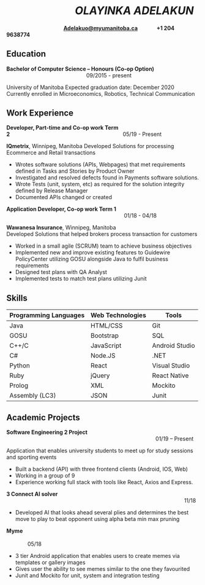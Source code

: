 # &nbsp;&nbsp;&nbsp;&nbsp;&nbsp;&nbsp;&nbsp;&nbsp;&nbsp;&nbsp;&nbsp;&nbsp;&nbsp;&nbsp;&nbsp;&nbsp;&nbsp;&nbsp;&nbsp;&nbsp;&nbsp;&nbsp;&nbsp;&nbsp;&nbsp;&nbsp;&nbsp;_OLAYINKA ADELAKUN_
#### &nbsp;&nbsp;&nbsp;&nbsp;&nbsp;&nbsp;&nbsp;&nbsp;&nbsp;&nbsp;&nbsp;&nbsp;&nbsp;&nbsp;&nbsp;&nbsp;&nbsp;&nbsp;&nbsp;&nbsp;&nbsp;&nbsp;&nbsp;&nbsp;&nbsp;&nbsp;&nbsp;&nbsp;&nbsp;&nbsp;&nbsp;&nbsp;&nbsp;&nbsp;&nbsp;&nbsp;&nbsp;&nbsp;&nbsp;&nbsp;&nbsp;&nbsp;&nbsp;&nbsp;&nbsp;Adelakuo@myumanitoba.ca &nbsp; &nbsp; &nbsp; &nbsp; &nbsp;&nbsp;&nbsp; &nbsp; +1 204 9638774
## Education
 **Bachelor of Computer Science – Honours (Co-op Option)**     &nbsp;&nbsp;&nbsp;&nbsp;&nbsp;&nbsp;&nbsp;&nbsp;&nbsp;&nbsp;&nbsp;&nbsp;&nbsp;&nbsp;&nbsp;&nbsp;&nbsp;&nbsp;&nbsp;&nbsp;&nbsp;&nbsp;&nbsp;&nbsp;&nbsp;&nbsp;&nbsp;&nbsp;&nbsp;&nbsp;&nbsp;&nbsp;&nbsp;&nbsp;&nbsp;&nbsp;&nbsp;&nbsp;&nbsp;&nbsp;&nbsp;&nbsp;&nbsp;&nbsp;&nbsp;&nbsp;&nbsp;&nbsp;&nbsp;&nbsp;&nbsp;&nbsp;   09/2015 - present
 
University of Manitoba
Expected graduation date:  December 2020      
Currently enrolled in Microeconomics, Robotics, Technical Communication
## Work Experience
**Developer, Part-time and Co-op work Term 2**&nbsp;&nbsp;&nbsp;&nbsp;&nbsp;&nbsp;&nbsp;&nbsp;&nbsp;&nbsp;&nbsp;&nbsp;&nbsp;&nbsp;&nbsp;&nbsp;&nbsp;&nbsp;&nbsp;&nbsp;&nbsp;&nbsp;&nbsp;&nbsp;&nbsp;&nbsp;&nbsp;&nbsp;&nbsp;&nbsp;&nbsp;&nbsp;&nbsp;&nbsp;&nbsp;&nbsp;&nbsp;&nbsp;&nbsp;&nbsp;&nbsp;&nbsp;&nbsp;&nbsp;&nbsp;&nbsp;&nbsp;&nbsp;&nbsp;&nbsp;&nbsp;&nbsp;&nbsp;&nbsp;&nbsp;&nbsp;&nbsp;&nbsp;&nbsp;&nbsp;&nbsp;&nbsp;&nbsp;&nbsp;&nbsp;&nbsp;&nbsp;&nbsp;&nbsp;&nbsp;&nbsp;&nbsp;&nbsp;&nbsp;&nbsp;05/19 - Present

**IQmetrix**, Winnipeg, Manitoba
Developed Solutions for processing Ecommerce and Retail transactions
* Wrotes software solutions (APIs, Webpages) that met requirements defined in Tasks and Stories by Product Owner
* Investigated and resolved defects found in Payments software solutions.
* Wrote Tests (unit, system, etc) as required for the solution integrity defined by Release Manager
* Documented APIs changed or created


**Application Developer, Co-op work Term 1** &nbsp;&nbsp;&nbsp;&nbsp;&nbsp;&nbsp;&nbsp;&nbsp;&nbsp;&nbsp;&nbsp;&nbsp;&nbsp;&nbsp;&nbsp;&nbsp;&nbsp;&nbsp;&nbsp;&nbsp;&nbsp;&nbsp;&nbsp;&nbsp;&nbsp;&nbsp;&nbsp;&nbsp;&nbsp;&nbsp;&nbsp;&nbsp;&nbsp;&nbsp;&nbsp;&nbsp;&nbsp;&nbsp;&nbsp;&nbsp;&nbsp;&nbsp;&nbsp;&nbsp;&nbsp;&nbsp;&nbsp;&nbsp;&nbsp;&nbsp;&nbsp;&nbsp;&nbsp;&nbsp;&nbsp;&nbsp;&nbsp;&nbsp;&nbsp;&nbsp;&nbsp;&nbsp;&nbsp;&nbsp;&nbsp;&nbsp;&nbsp;&nbsp;&nbsp;&nbsp;&nbsp;&nbsp;&nbsp;&nbsp;&nbsp;&nbsp;&nbsp; 01/18 - 04/18 

**Wawanesa Insurance**, Winnipeg, Manitoba   
Developed Solutions that helped brokers process transaction for customers
*	Worked in a small agile (SCRUM) team to achieve business objectives
*	Implemented new and improve existing features to Guidewire PolicyCenter utilizing GOSU alongside Java to fulfil business requirements
* Designed test plans with QA Analyst
*	Implemented tests to match test plans utilizing Junit

## Skills

|Programming Languages | Web Technologies | Tools|
|---|---|---|
|	Java | HTML/CSS |Git|
|	GOSU| Bootstrap | SQL|
| C++/C | JavaScript | Android Studio|
|	C#  | Node.JS | .NET|
|	Python | React | Visual Studio|
|	Ruby | jQuery | React Native|
|	Prolog | XML | Mockito|
|	Assembly (LC3)	| JSON | Junit|


## Academic Projects
**Software Engineering 2 Project**                                                &nbsp;&nbsp;&nbsp;&nbsp;&nbsp;&nbsp;&nbsp;&nbsp;&nbsp;&nbsp;&nbsp;&nbsp;&nbsp;&nbsp;&nbsp;&nbsp;&nbsp;&nbsp;&nbsp;&nbsp;&nbsp;&nbsp;&nbsp;&nbsp;&nbsp;&nbsp;&nbsp;&nbsp;&nbsp;&nbsp;&nbsp;&nbsp;&nbsp;&nbsp;&nbsp;&nbsp;&nbsp;&nbsp;&nbsp;&nbsp;&nbsp;&nbsp;&nbsp;&nbsp;&nbsp;&nbsp;&nbsp;&nbsp;&nbsp;&nbsp;&nbsp;&nbsp;&nbsp;&nbsp;&nbsp;&nbsp;&nbsp;&nbsp;&nbsp;&nbsp;&nbsp;&nbsp;&nbsp;&nbsp;&nbsp;&nbsp;&nbsp;&nbsp;&nbsp;&nbsp;&nbsp;&nbsp;&nbsp;&nbsp;&nbsp;&nbsp;&nbsp;&nbsp;&nbsp;&nbsp;&nbsp;&nbsp;&nbsp;&nbsp;&nbsp;&nbsp;&nbsp;&nbsp;&nbsp;&nbsp;&nbsp;&nbsp;&nbsp;&nbsp;&nbsp;&nbsp;&nbsp;&nbsp;&nbsp;01/19 – Present

Application that enables university students to meet up for study sessions and sporting events
*	Built a backend (API) with three frontend clients (Android, IOS, Web)
*	Working in a group of 9
*	Experience working full stack with tools like React, Axios and Express.

**3 Connect AI  solver**                                                                        &nbsp;&nbsp;&nbsp;&nbsp;&nbsp;&nbsp;&nbsp;&nbsp;&nbsp;&nbsp;&nbsp;&nbsp;&nbsp;&nbsp;&nbsp;&nbsp;&nbsp;&nbsp;&nbsp;&nbsp;&nbsp;&nbsp;&nbsp;&nbsp;&nbsp;&nbsp;&nbsp;&nbsp;&nbsp;&nbsp;&nbsp;&nbsp;&nbsp;&nbsp;&nbsp;&nbsp;&nbsp;&nbsp;&nbsp;&nbsp;&nbsp;&nbsp;&nbsp;&nbsp;&nbsp;&nbsp;&nbsp;&nbsp;&nbsp;&nbsp;&nbsp;&nbsp;&nbsp;&nbsp;&nbsp;&nbsp;&nbsp;&nbsp;&nbsp;&nbsp;&nbsp;&nbsp;&nbsp;&nbsp;&nbsp;&nbsp;&nbsp;&nbsp;&nbsp;&nbsp;&nbsp;&nbsp;&nbsp;&nbsp;&nbsp;&nbsp;&nbsp;&nbsp;&nbsp;&nbsp;&nbsp;&nbsp;&nbsp;&nbsp;&nbsp;&nbsp;&nbsp;&nbsp;&nbsp;&nbsp;&nbsp;&nbsp;&nbsp;&nbsp;&nbsp;&nbsp;&nbsp;&nbsp;&nbsp;&nbsp;&nbsp;&nbsp;&nbsp;&nbsp;&nbsp;&nbsp;&nbsp;&nbsp;&nbsp;&nbsp;&nbsp;&nbsp;&nbsp;&nbsp;&nbsp;&nbsp;&nbsp;&nbsp;11/18

*	Developed AI that looks ahead several plies and determines the best move to play to beat opponent using alpha beta min max pruning

**Myme**                                                                                  &nbsp;&nbsp;&nbsp;&nbsp;&nbsp;&nbsp;&nbsp;&nbsp;&nbsp;&nbsp;&nbsp;&nbsp;&nbsp;&nbsp;&nbsp;&nbsp;&nbsp;&nbsp;&nbsp;&nbsp;&nbsp;&nbsp;&nbsp;&nbsp;&nbsp;&nbsp;&nbsp;&nbsp;&nbsp;&nbsp;&nbsp;&nbsp;&nbsp;&nbsp;&nbsp;&nbsp;&nbsp;&nbsp;&nbsp;&nbsp;&nbsp;&nbsp;&nbsp;&nbsp;&nbsp;&nbsp;&nbsp;&nbsp;&nbsp;&nbsp;&nbsp;&nbsp;&nbsp;&nbsp;&nbsp;&nbsp;&nbsp;&nbsp;&nbsp;&nbsp;&nbsp;&nbsp;&nbsp;&nbsp;&nbsp;&nbsp;&nbsp;&nbsp;&nbsp;&nbsp;&nbsp;&nbsp;&nbsp;&nbsp;&nbsp;&nbsp;&nbsp;&nbsp;&nbsp;&nbsp;&nbsp;&nbsp;&nbsp;&nbsp;&nbsp;&nbsp;&nbsp;&nbsp;&nbsp;&nbsp;&nbsp;&nbsp;&nbsp;&nbsp;&nbsp;&nbsp;&nbsp;&nbsp;&nbsp;&nbsp;&nbsp;&nbsp;&nbsp;&nbsp;&nbsp;&nbsp;&nbsp;&nbsp;&nbsp;&nbsp;&nbsp;&nbsp;&nbsp;&nbsp;&nbsp;&nbsp;&nbsp;&nbsp;&nbsp;&nbsp;&nbsp;&nbsp;&nbsp;&nbsp;&nbsp;&nbsp;&nbsp;&nbsp;&nbsp;&nbsp;&nbsp;&nbsp;&nbsp;&nbsp;&nbsp;&nbsp;&nbsp;&nbsp;&nbsp;&nbsp;&nbsp; 05/18

* 3 tier Android application that enables users to create memes via templates or gallery images
*	Gives user the ability to see memes similar to the one they favourited
*	Junit and Mockito for unit, system and integration testing
